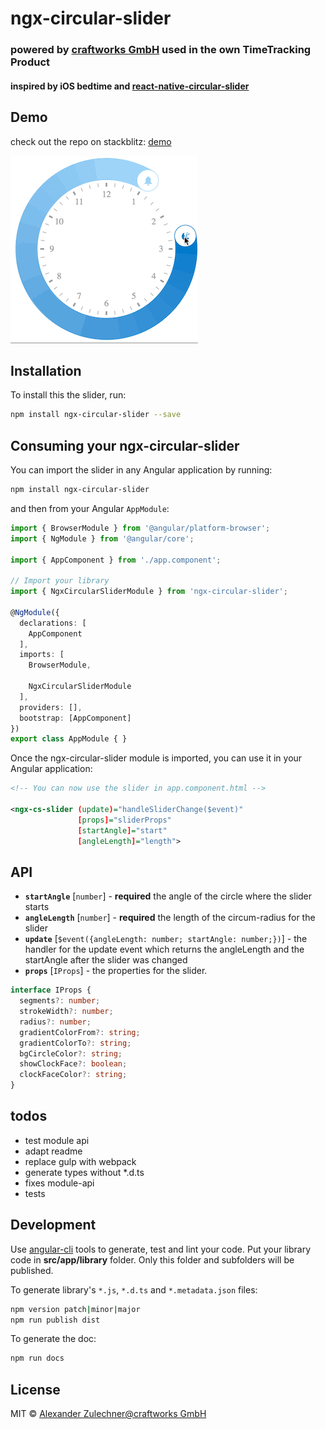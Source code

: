 # ngx-circular-slider
### powered by [craftworks GmbH](https://craftworks.at) used in the own TimeTracking Product
#### inspired by iOS bedtime and [react-native-circular-slider](https://github.com/bgryszko/react-native-circular-slider)

## Demo
check out the repo on stackblitz: [demo](https://stackblitz.com/github/craftworksgmbh/ngx-circular-slider)

![demo-pic](src/assets/slider-demo.gif)

## Installation

To install this the slider, run:

```bash
npm install ngx-circular-slider --save
```

## Consuming your ngx-circular-slider

You can import the slider in any Angular application by running:

```bash
npm install ngx-circular-slider
```

and then from your Angular `AppModule`:

```typescript
import { BrowserModule } from '@angular/platform-browser';
import { NgModule } from '@angular/core';

import { AppComponent } from './app.component';

// Import your library
import { NgxCircularSliderModule } from 'ngx-circular-slider';

@NgModule({
  declarations: [
    AppComponent
  ],
  imports: [
    BrowserModule,

    NgxCircularSliderModule
  ],
  providers: [],
  bootstrap: [AppComponent]
})
export class AppModule { }
```

Once the ngx-circular-slider module is imported, you can use it in your Angular application:

```xml
<!-- You can now use the slider in app.component.html -->

<ngx-cs-slider (update)="handleSliderChange($event)"
               [props]="sliderProps"
               [startAngle]="start"
               [angleLength]="length">
```

## API

* **`startAngle`** [`number`] - **required** the angle of the circle where the slider starts
* **`angleLength`** [`number`] - **required** the length of the circum-radius for the slider
* **`update`** [`$event({angleLength: number; startAngle: number;})`] - the handler for the update event which returns the angleLength and the startAngle after the slider was changed
* **`props`** [`IProps`] - the properties for the slider.
```typescript
interface IProps {
  segments?: number;
  strokeWidth?: number;
  radius?: number;
  gradientColorFrom?: string;
  gradientColorTo?: string;
  bgCircleColor?: string;
  showClockFace?: boolean;
  clockFaceColor?: string;
}
```

## todos
* test module api
* adapt readme
* replace gulp with webpack
* generate types without *.d.ts
* fixes module-api
* tests

## Development

Use [angular-cli](https://github.com/angular/angular-cli) tools to generate, test and lint your code.
Put your library code in **src/app/library** folder. Only this folder and subfolders will be published.

To generate library's `*.js`, `*.d.ts` and `*.metadata.json` files:
```bash
npm version patch|minor|major
npm run publish dist
```

To generate the doc:
```bash
npm run docs
```

## License

MIT © [Alexander Zulechner@craftworks GmbH](mailto:alexander.zulechner@craftworks.at)
